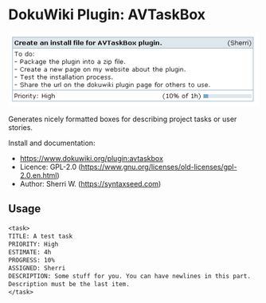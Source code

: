 # DokuWiki Plugin: AVTaskBox

<img src="example.png" border="0" />

Generates nicely formatted boxes for describing project tasks or user stories.

Install and documentation:

* https://www.dokuwiki.org/plugin:avtaskbox
* Licence: GPL-2.0 (https://www.gnu.org/licenses/old-licenses/gpl-2.0.en.html)
* Author: Sherri W. (https://syntaxseed.com)

## Usage

```
<task>
TITLE: A test task
PRIORITY: High
ESTIMATE: 4h
PROGRESS: 10%
ASSIGNED: Sherri
DESCRIPTION: Some stuff for you. You can have newlines in this part. Description must be the last item.
</task>
```
